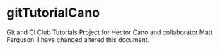 # gitTutorialCano
Git and CI Club Tutorials Project for Hector Cano and collaborator Matt Ferguson.
I have changed altered this document.
